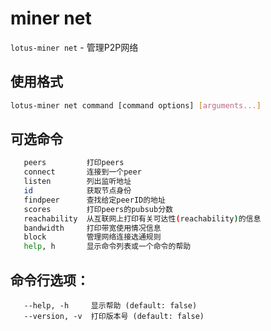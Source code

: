 # miner net

`lotus-miner net` - 管理P2P网络

## 使用格式

```sh
lotus-miner net command [command options] [arguments...]
```

## 可选命令

```sh
   peers         打印peers
   connect       连接到一个peer
   listen        列出监听地址
   id            获取节点身份
   findpeer      查找给定peerID的地址
   scores        打印peers的pubsub分数
   reachability  从互联网上打印有关可达性(reachability)的信息
   bandwidth     打印带宽使用情况信息
   block         管理网络连接选通规则
   help, h       显示命令列表或一个命令的帮助
```

## 命令行选项：

```shell
   --help, -h     显示帮助 (default: false)
   --version, -v  打印版本号 (default: false)
```

